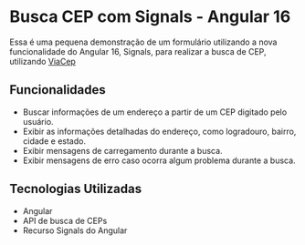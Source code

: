 # Busca CEP com Signals - Angular 16

Essa é uma pequena demonstração de um formulário utilizando a nova funcionalidade do Angular 16, Signals, para realizar a busca de CEP, utilizando [ViaCep](https://viacep.com.br/)

## Funcionalidades
- Buscar informações de um endereço a partir de um CEP digitado pelo usuário.
- Exibir as informações detalhadas do endereço, como logradouro, bairro, cidade e estado.
- Exibir mensagens de carregamento durante a busca.
- Exibir mensagens de erro caso ocorra algum problema durante a busca.

## Tecnologias Utilizadas
- Angular
- API de busca de CEPs
- Recurso Signals do Angular
